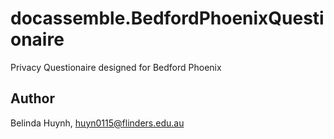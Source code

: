 # docassemble.BedfordPhoenixQuestionaire

Privacy Questionaire designed for Bedford Phoenix

## Author

Belinda Huynh, huyn0115@flinders.edu.au


